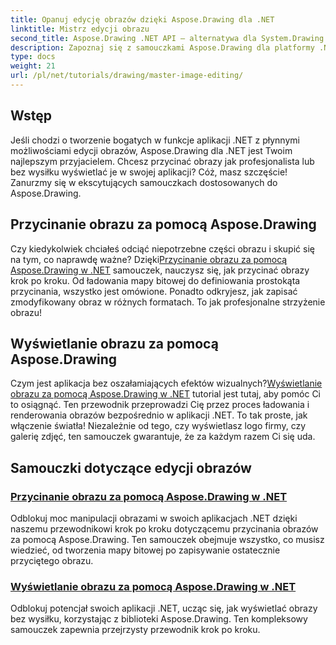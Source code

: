 ```yaml
---
title: Opanuj edycję obrazów dzięki Aspose.Drawing dla .NET
linktitle: Mistrz edycji obrazu
second_title: Aspose.Drawing .NET API — alternatywa dla System.Drawing.Common
description: Zapoznaj się z samouczkami Aspose.Drawing dla platformy .NET, aby opanować edycję, przycinanie i wyświetlanie obrazów w aplikacjach .NET dzięki przewodnikom krok po kroku.
type: docs
weight: 21
url: /pl/net/tutorials/drawing/master-image-editing/
---
```

## Wstęp

Jeśli chodzi o tworzenie bogatych w funkcje aplikacji .NET z płynnymi możliwościami edycji obrazów, Aspose.Drawing dla .NET jest Twoim najlepszym przyjacielem. Chcesz przycinać obrazy jak profesjonalista lub bez wysiłku wyświetlać je w swojej aplikacji? Cóż, masz szczęście! Zanurzmy się w ekscytujących samouczkach dostosowanych do Aspose.Drawing.

## Przycinanie obrazu za pomocą Aspose.Drawing  
 Czy kiedykolwiek chciałeś odciąć niepotrzebne części obrazu i skupić się na tym, co naprawdę ważne? Dzięki[Przycinanie obrazu za pomocą Aspose.Drawing w .NET](./image-cropping/) samouczek, nauczysz się, jak przycinać obrazy krok po kroku. Od ładowania mapy bitowej do definiowania prostokąta przycinania, wszystko jest omówione. Ponadto odkryjesz, jak zapisać zmodyfikowany obraz w różnych formatach. To jak profesjonalne strzyżenie obrazu!  

## Wyświetlanie obrazu za pomocą Aspose.Drawing  
 Czym jest aplikacja bez oszałamiających efektów wizualnych?[Wyświetlanie obrazu za pomocą Aspose.Drawing w .NET](./image-display/) tutorial jest tutaj, aby pomóc Ci to osiągnąć. Ten przewodnik przeprowadzi Cię przez proces ładowania i renderowania obrazów bezpośrednio w aplikacji .NET. To tak proste, jak włączenie światła! Niezależnie od tego, czy wyświetlasz logo firmy, czy galerię zdjęć, ten samouczek gwarantuje, że za każdym razem Ci się uda.
  
## Samouczki dotyczące edycji obrazów
### [Przycinanie obrazu za pomocą Aspose.Drawing w .NET](./image-cropping/)
Odblokuj moc manipulacji obrazami w swoich aplikacjach .NET dzięki naszemu przewodnikowi krok po kroku dotyczącemu przycinania obrazów za pomocą Aspose.Drawing. Ten samouczek obejmuje wszystko, co musisz wiedzieć, od tworzenia mapy bitowej po zapisywanie ostatecznie przyciętego obrazu.
### [Wyświetlanie obrazu za pomocą Aspose.Drawing w .NET](./image-display/)
Odblokuj potencjał swoich aplikacji .NET, ucząc się, jak wyświetlać obrazy bez wysiłku, korzystając z biblioteki Aspose.Drawing. Ten kompleksowy samouczek zapewnia przejrzysty przewodnik krok po kroku.